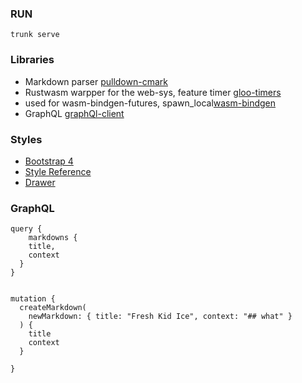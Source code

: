 ### RUN

```
trunk serve
```

### Libraries
- Markdown parser [pulldown-cmark](https://github.com/raphlinus/pulldown-cmark/blob/master/examples/string-to-string.rs)
- Rustwasm warpper for the web-sys, feature timer [gloo-timers](https://github.com/rustwasm/gloo)
- used for wasm-bindgen-futures, spawn_local[wasm-bindgen](https://rustwasm.github.io/wasm-bindgen/examples/fetch.html)
- GraphQL [graphQl-client](https://docs./graphql_client/latest/graphql_client/)

### Styles
- [Bootstrap 4](https://hackerthemes.com/bootstrap-cheatsheet/#navbar-light)
- [Style Reference](https://github.com/yewstack/yew/issues/533)
- [Drawer](https://codepen.io/rocknpx/pen/oEEEZX)






### GraphQL

```
query {
	markdowns {
    title,
    context
  }
}


mutation {
  createMarkdown(
    newMarkdown: { title: "Fresh Kid Ice", context: "## what" }
  ) {
    title
    context
  }
  
}

```